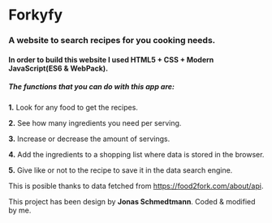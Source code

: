# Forkyfy
### A website to search recipes for you cooking needs.
#### In order to build this website I used HTML5 + CSS + Modern JavaScript(ES6 & WebPack).

##### The functions that you can do with this app are:

**1.** Look for any food to get the recipes.

**2.** See how many ingredients you need per serving.

**3.** Increase or decrease the amount of servings.

**4.** Add the ingredients to a shopping list where data is stored in the browser.

**5.** Give like or not to the recipe to save it in the data search engine.

This is posible thanks to data fetched from https://food2fork.com/about/api.

This project has been design by **Jonas Schmedtmann**. Coded & modified by me.
